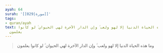 ```yaml
---
ayah: 64
surah: '[[029|سورة]]'
tags:
- quran/ayah
text: وما هذه الحياة الدنيا إلا لهو ولعب ۚ وإن الدار الآخرة لهي الحيوان ۚ لو كانوا
  يعلمون
---
```

> وما هذه الحياة الدنيا إلا لهو ولعب ۚ وإن الدار الآخرة لهي الحيوان ۚ لو كانوا يعلمون
